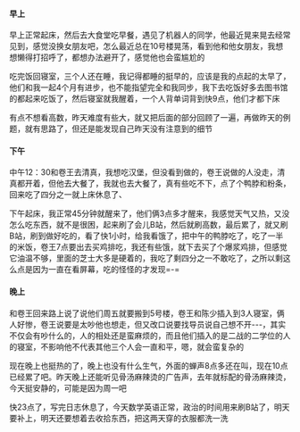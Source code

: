 #### 早上

早上正常起床，然后去大食堂吃早餐，遇见了机器人的同学，他最近晃来晃去经常见到，感觉没换女朋友吧，怎么最近总在10号楼晃荡，看到他和他女朋友，我想想懒得打招呼了，都想办法避开了，感觉他也会蛮尴尬的

吃完饭回寝室，三个人还在睡，我记得都睡的挺早的，应该是我的点起的太早了，他们和我一起4个月有进步，也不能指望完全和我同步，我下去吃饭好多去图书馆的都起来吃饭了，然后寝室就我醒着，一个人背单词背到快9点，他们才都下床

有点不想看高数，昨天难度有些大，就又把后面的部分回顾了一遍，再做昨天的例题，就有思路了，但还是能发现自己昨天没有注意到的细节

#### 下午

中午12：30和卷王去清真，我想吃汉堡，但没看到做的，卷王说做的人没走，清真都开着，但他去大餐了，我就也去大餐了，真有些吃不下，点了个鸭脖和粉条，回来吃了四分之一就上床休息了、

下午起床，我正常45分钟就醒来了，他们俩3点多才醒来，我感觉天气又热，又没怎么吃东西，就不是很困，起来刷了会儿B站，然后就刷高数，最后累了，就又刷B站，刷到做好吃的，看了快1小时，给我看饿了，把中午的鸭脖吃了，吃了一半的米饭，卷王7点要出去买鸡排吃，我还有些饿，就下去买了个爆浆鸡排，但感觉它油温不够，里面的芝士大多是硬着的，我吃了剩四分之一不敢吃了，之所以剩这么点是因为一直在看屏幕，吃的怪怪的才发现=-=

#### 晚上

和卷王回来路上说了说他们周五就要搬到5号楼，卷王和陈少插入到3人寝室，俩人好惨，卷王说要是太吵他也想走，但又改口说要找导员说自己想不开---，其实不仅会有吵什么的，人的相处还是蛮麻烦的，而且他们插入的是二战的二学位的人的寝室，不影响他不代表其他三个人会一直和平，嗯，就会蛮复杂的

现在晚上也挺热的了，晚上也没有什么生气，外面的蝉声8点多还在叫，现在10点已经累了吧。昨天晚上还能听见骨汤麻辣烫的广告声，去年就标配的骨汤麻辣烫，今天挺安静的，可能是因为周一吧

快23点了，写完日志休息了，今天数学英语正常，政治的时间用来刷B站了，明天要补上，明天还要想着去收拾东西，把这两天穿的衣服都洗一洗